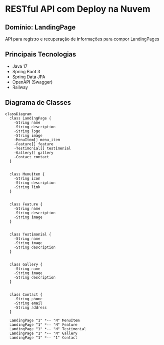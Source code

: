 # RESTful API com Deploy na Nuvem

## Domínio: LandingPage

API para registro e recuperação de informações para compor LandingPages

## Principais Tecnologias
 - Java 17
 - Spring Boot 3
 - Spring Data JPA
 - OpenAPI (Swagger)
 - Railway

## Diagrama de Classes

```mermaid
classDiagram
  class LandingPage {
    -String name
    -String description
    -String logo
    -String image
    -MenuItem[] menu_item
    -Feature[] feature
    -Testimonial[] testimonial
    -Gallery[] gallery
    -Contact contact
  }


  class MenuItem {
    -String icon
    -String description
    -String link
  }


  class Feature {
    -String name
    -String description
    -String image
  }


  class Testimonial {
    -String name
    -String image
    -String description
  }


  class Gallery {
    -String name
    -String image
    -String description
  }


  class Contact {
    -String phone
    -String email
    -String address
  }

  LandingPage "1" *-- "N" MenuItem
  LandingPage "1" *-- "N" Feature
  LandingPage "1" *-- "N" Testimonial
  LandingPage "1" *-- "N" Gallery
  LandingPage "1" *-- "1" Contact
```
